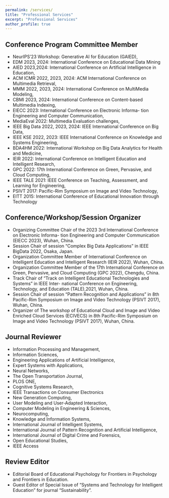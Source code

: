 ```yaml
---
permalink: /services/
title: "Professional Services"
excerpt: "Professional Services"
author_profile: true
---
```


## Conference Program Committee Member

- NeurIPS’23 Workshop: Generative AI for Education (GAIED),
- EDM 2023, 2024: International Conference on Educational Data Mining
- AIED 2023,2024: International Conference on Artificial Intelligence in Education,
- ACM ICMR 2022, 2023, 2024: ACM International Conference on Multimedia Retrieval,
- MMM 2022, 2023, 2024: International Conference on MultiMedia Modeling,
- CBMI 2023, 2024: International Conference on Content-based Multimedia Indexing,
- EIECC 2023: International Conference on Electronic Informa- tion Engineering and Computer Communication,
- MediaEval 2022: Multimedia Evaluation challenges,
- IEEE Big Data 2022, 2023, 2024: IEEE International Conference on Big Data,
- IEEE KSE 2022, 2023: IEEE International Conference on Knowledge and Systems Engineering, 
- BDA4HM 2022: International Workshop on Big Data Analytics for Health and Medicine, 
- IEIR 2022: International Conference on Intelligent Education and Intelligent Research,
- GPC 2022: 17th International Conference on Green, Pervasive, and Cloud Computing,
- IEEE TALE 2021: IEEE Conference on Teaching, Assessment, and Learning for Engineering, 
- PSIVT 2017: Pacific-Rim Symposium on Image and Video Technology,
- EITT 2015: International Conference of Educational Innovation through Technology

##  Conference/Workshop/Session Organizer

- Organizing Committee Chair of the 2023 3rd International Conference on Electronic Informa- tion Engineering and Computer Communication (EIECC 2023), Wuhan, China.
- Session Chair of session “Complex Big Data Applications” in IEEE BigData 2022, Osaka, Japan.
- Organization Committee Member of International Conference on Intelligent Education and Intelligent Research (IEIR 2022), Wuhan, China.
- Organization Committee Member of the 17th International Conference on Green, Pervasive, and Cloud Computing (GPC 2022), Chengdu, China.
- Track Chair of “Track on Intelligent Educational Technologies and Systems” in IEEE Inter- national Conference on Engineering, Technology, and Education (TALE),2021, Wuhan, China.
- Session Chair of session “Pattern Recognition and Applications” in 8th Pacific-Rim Symposium on Image and Video Technology (PSIVT 2017), Wuhan, China.
- Organizer of The workshop of Educational Cloud and Image and Video Enriched Cloud Services (ECIVECS) in 8th Pacific-Rim Symposium on Image and Video Technology (PSIVT 2017), Wuhan, China.

##  Journal Reviewer

- Information Processing and Management,
- Information Sciences,
- Engineering Applications of Artificial Intelligence,
- Expert Systems with Applications,
- Neural Networks,
- The Open Transportation Journal,
- PLOS ONE,
- Cognitive Systems Research,
- IEEE Transactions on Consumer Electronics
- New Generation Computing,
- User Modeling and User-Adapted Interaction,
- Computer Modeling in Engineering & Sciences,
- Neurocomputing,
- Knowledge and Information Systems,
- International Journal of Intelligent Systems,
- International Journal of Pattern Recognition and Artificial Intelligence, 
- International Journal of Digital Crime and Forensics,
- Open Educational Studies,
- IEEE Access

## Review Editor

- Editorial Board of Educational Psychology for Frontiers in Psychology and Frontiers in Education.
- Guest Editor of Special Issue of “Systems and Technology for Intelligent Education” for journal “Sustainability”.

